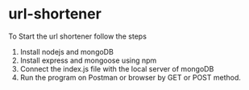 # url-shortener
To Start the url shortener follow the steps
1. Install nodejs and mongoDB
2. Install express and mongoose using npm
3. Connect the index.js file with the local server of mongoDB
4. Run the program on Postman or browser by GET or POST method.
